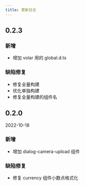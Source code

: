 ```yaml
---
title: 更新日志
---
```


## 0.2.3

### 新增

* 增加 volar 用的 global.d.ts

### 缺陷修复

* 修复全量构建
* 优化单独构建
* 修复全量构建的组件名

## 0.2.0

2022-10-18

### 新增

* 增加 dialog-camera-upload 组件

### 缺陷修复

* 修复 currency 组件小数点格式化
